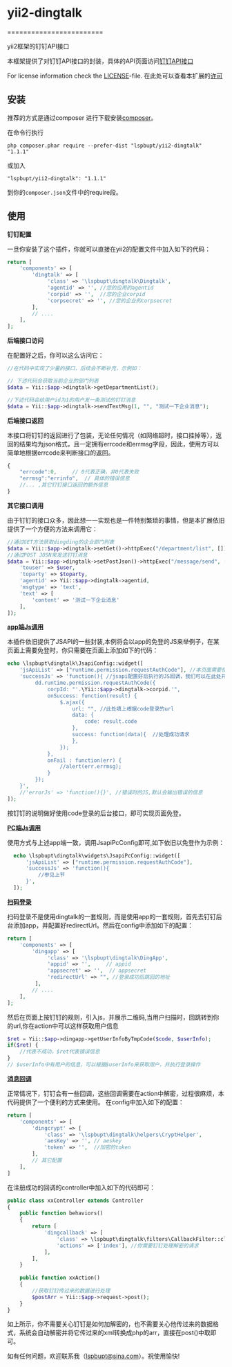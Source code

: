 # yii2-dingtalk
========================

yii2框架的钉钉API接口

本框架提供了对钉钉API接口的封装，具体的API页面访问[钉钉API接口](http://ddtalk.github.io/dingTalkDoc/)

For license information check the [LICENSE](LICENSE.md)-file.
在此处可以查看本扩展的[许可](LICENSE.md)


安装
------------

推荐的方式是通过composer 进行下载安装[composer](http://getcomposer.org/download/)。

在命令行执行
```
php composer.phar require --prefer-dist "lspbupt/yii2-dingtalk" "1.1.1"
```

或加入

```
"lspbupt/yii2-dingtalk": "1.1.1"
```

到你的`composer.json`文件中的require段。

使用
-----

**钉钉配置** 

一旦你安装了这个插件，你就可以直接在yii2的配置文件中加入如下的代码：


```php
return [
    'components' => [
        'dingtalk' => [
             'class' => '\lspbupt\dingtalk\Dingtalk',
             'agentid' => '', //您的应用的agentid
             'corpid' => '',  //您的企业corpid
             'corpsecret' => '', //您的企业的corpsecret
        ],
        // ....
    ],
];
```

**后端接口访问**

在配置好之后，你可以这么访问它：
```php
//在代码中实现了少量的接口，后续会不断补充，示例如：

// 下述代码会获取当前企业的部门列表
$data = Yii::$app->dingtalk->getDepartmentList();

//下述代码会给用户id为1的用户发一条测试的钉钉消息
$data = Yii::$app->dingtalk->sendTextMsg(1, "", "测试一下企业消息");
```

**后端接口返回**

本接口将钉钉的返回进行了包装，无论任何情况（如网络超时，接口挂掉等），返回的结果均为json格式，且一定拥有errcode和errmsg字段，因此，使用方可以简单地根据errcode来判断接口的返回。

```javascript
{
    "errcode":0,     // 0代表正确，非0代表失败
    "errmsg":"errinfo",  // 具体的错误信息
    //... ,其它钉钉接口返回的额外信息  
}
```

**其它接口调用**

由于钉钉的接口众多，因此想一一实现也是一件特别繁琐的事情，但是本扩展依旧提供了一个方便的方法来调用它：
```php
//通过GET方法获取dingding的企业部门列表
$data = Yii::$app->dingtalk->setGet()->httpExec("/department/list", []);
//通过POST JOSN来发送钉钉消息
$data = Yii::$app->dingtalk->setPostJson()->httpExec("/message/send", [
    'touser' => $user,
    'toparty' => $toparty,
    'agentid' => Yii::$app->dingtalk->agentid,
    'msgtype' => 'text',
    'text' => [
        'content' => '测试一下企业消息'
    ],
]);
```

**[app端Js调用][1]**

本插件依旧提供了JSAPI的一些封装,本例将会以app的免登的JS来举例子，在某页面上需要免登时，你只需要在页面上添加如下的代码：
```php
echo \lspbupt\dingtalk\JsapiConfig::widget([
    'jsApiList' => ["runtime.permission.requestAuthCode"], //本页面需要使用的jsapi,本例中为免登服务
    'successJs' => 'function(){ //jsapi配置好后执行的JS回调，我们可以在此处开始写执行的代码
         dd.runtime.permission.requestAuthCode({
             corpId: "'.\Yii::$app->dingtalk->corpid.'",
             onSuccess: function(result) {
                 $.ajax({
                     url: "", //此处填上根据code登录的url
                     data: {
                         code: result.code
                     },
                     success: function(data){  //处理成功请求
                     },
                 });
             },
             onFail : function(err) {
                 //alert(err.errmsg);
             }
         });
    }',
    //'errorJs' => 'function(){}', //错误时的JS,默认会输出错误的信息
]);
```
按钉钉的说明做好使用code登录的后台接口，即可实现页面免登。

**[PC端Js调用][2]**

  使用方式与上述app端一致，调用JsapiPcConfig即可,如下依旧以免登作为示例：
  
  ```php
    echo \lspbupt\dingtalk\widgets\JsapiPcConfig::widget([
        'jsApiList' => ["runtime.permission.requestAuthCode"],
        'successJs' => 'function(){
            //参见上节
        }',
    ]);
  ```

**[扫码登录][3]**

扫码登录不是使用dingtalk的一套规则，而是使用app的一套规则，首先去钉钉后台添加app，并配置好redirectUrl。然后在config中添加如下的配置：

```php
return [
    'components' => [
        'dingapp' => [
             'class' => '\lspbupt\dingtalk\DingApp',
             'appid' => '',     // appid
             'appsecret' => '',  // appsecret
             'redirectUrl' => "", //登录成功后跳回的地址
         ],
        // ....
    ],
];
```
然后在页面上按钉钉的规则，引入js，并展示二维码,当用户扫描时，回跳转到你的url,你在action中可以这样获取用户信息

```php
$ret = Yii::$app->dingapp->getUserInfoByTmpCode($code, $userInfo);
if($ret) {
    //代表不成功，$ret代表错误信息
}
// $userInfo中有用户的信息，可以根据$userInfo来获取用户，并执行登录操作
```

**[消息回调][4]**

正常情况下，钉钉会有一些回调，这些回调需要在action中解密，过程很麻烦，本代码提供了一个便利的方式来使用。
在config中加入如下的配置：

```php
return [
    'components' => [
        'dingcrypt' => [
            'class' => '\lspbupt\dingtalk\helpers\CryptHelper',
            'aesKey' => '', // aeskey
            'token' => '',  //加密的token
        ],
        // 其它配置 
    ],
]
```

在注册成功的回调的controller中加入如下的代码即可：

```php
public class xxController extends Controller
{
    public function behaviors()
    {
        return [
            'dingcallback' => [
                'class' => \lspbupt\dingtalk\filters\CallbackFilter::className(),
                'actions' => ['index'], //你需要钉钉处理解密的请求
            ],
        ],
    }
    
    public function xxAction()
    {
        //获取钉钉传过来的数据进行处理
        $postArr = Yii::$app->request->post();
    }
}
```
如上所示，你不需要关心钉钉是如何加解密的，也不需要关心他传过来的数据格式，系统会自动解密并将它传过来的xml转换成php的arr，直接在post()中取即可。



如有任何问题，欢迎联系我（lspbupt@sina.com）。祝使用愉快!


  [1]: https://open-doc.dingtalk.com/docs/doc.htm?spm=0.0.0.0.RembXi&treeId=171&articleId=104906&docType=1
  [2]: https://open-doc.dingtalk.com/docs/doc.htm?spm=0.0.0.0.RembXi&treeId=176&articleId=106255&docType=1
  [3]: https://open-doc.dingtalk.com/docs/doc.htm?spm=a219a.7629140.0.0.i2zeN5&treeId=168&articleId=104882&docType=1
  [4]: https://open-doc.dingtalk.com/docs/doc.htm?spm=a219a.7629140.0.0.eOiJu9&treeId=385&articleId=104975&docType=1
